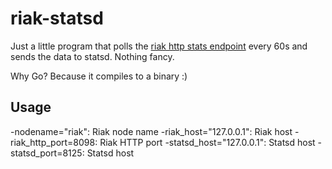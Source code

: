 # riak-statsd

Just a little program that polls the [riak http stats endpoint](http://docs.basho.com/riak/latest/ops/running/stats-and-monitoring/#Statistics-from-Riak) every 60s and sends the data to statsd. Nothing fancy.

Why Go? Because it compiles to a binary :)

## Usage

-nodename="riak": Riak node name
-riak_host="127.0.0.1": Riak host
-riak_http_port=8098: Riak HTTP port
-statsd_host="127.0.0.1": Statsd host
-statsd_port=8125: Statsd host
